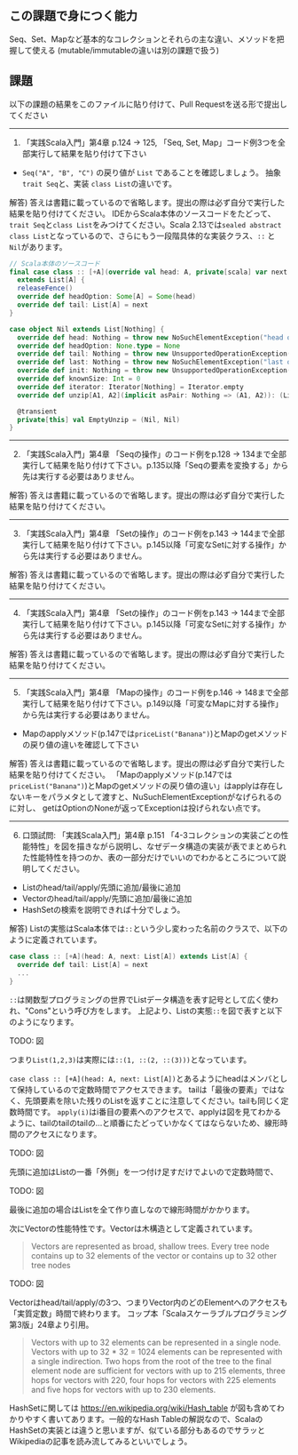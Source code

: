 ## この課題で身につく能力

Seq、Set、Mapなど基本的なコレクションとそれらの主な違い、メソッドを把握して使える
(mutable/immutableの違いは別の課題で扱う)

## 課題

以下の課題の結果をこのファイルに貼り付けて、Pull Requestを送る形で提出してください

---
1. 「実践Scala入門」第4章 p.124 -> 125, 「Seq, Set, Map」コード例3つを全部実行して結果を貼り付けて下さい
  - `Seq("A", "B", "C")` の戻り値が `List` であることを確認しましょう。 抽象 `trait Seq`と、実装 `class List`の違いです。

解答) 答えは書籍に載っているので省略します。提出の際は必ず自分で実行した結果を貼り付けてください。
IDEからScala本体のソースコードをたどって、`trait Seq`と`class List`をみつけてください。Scala 2.13では`sealed abstract class List`となっているので、さらにもう一段階具体的な実装クラス、`::` と `Nil`があります。

```scala
// Scala本体のソースコード
final case class :: [+A](override val head: A, private[scala] var next: List[A @uncheckedVariance]) // sound because `next` is used only locally
  extends List[A] {
  releaseFence()
  override def headOption: Some[A] = Some(head)
  override def tail: List[A] = next
}

case object Nil extends List[Nothing] {
  override def head: Nothing = throw new NoSuchElementException("head of empty list")
  override def headOption: None.type = None
  override def tail: Nothing = throw new UnsupportedOperationException("tail of empty list")
  override def last: Nothing = throw new NoSuchElementException("last of empty list")
  override def init: Nothing = throw new UnsupportedOperationException("init of empty list")
  override def knownSize: Int = 0
  override def iterator: Iterator[Nothing] = Iterator.empty
  override def unzip[A1, A2](implicit asPair: Nothing => (A1, A2)): (List[A1], List[A2]) = EmptyUnzip

  @transient
  private[this] val EmptyUnzip = (Nil, Nil)
}
```

---
2. 「実践Scala入門」第4章 「Seqの操作」のコード例をp.128 -> 134まで全部実行して結果を貼り付けて下さい。p.135以降「Seqの要素を変換する」から先は実行する必要はありません。

解答) 答えは書籍に載っているので省略します。提出の際は必ず自分で実行した結果を貼り付けてください。

---
3. 「実践Scala入門」第4章 「Setの操作」のコード例をp.143 -> 144まで全部実行して結果を貼り付けて下さい。p.145以降「可変なSetに対する操作」から先は実行する必要はありません。

解答) 答えは書籍に載っているので省略します。提出の際は必ず自分で実行した結果を貼り付けてください。

---
4. 「実践Scala入門」第4章 「Setの操作」のコード例をp.143 -> 144まで全部実行して結果を貼り付けて下さい。p.145以降「可変なSetに対する操作」から先は実行する必要はありません。

解答) 答えは書籍に載っているので省略します。提出の際は必ず自分で実行した結果を貼り付けてください。

---
5. 「実践Scala入門」第4章 「Mapの操作」のコード例をp.146 -> 148まで全部実行して結果を貼り付けて下さい。p.149以降「可変なMapに対する操作」から先は実行する必要はありません。
  - Mapのapplyメソッド(p.147では`priceList("Banana")`)とMapのgetメソッドの戻り値の違いを確認して下さい

解答) 答えは書籍に載っているので省略します。提出の際は必ず自分で実行した結果を貼り付けてください。
「Mapのapplyメソッド(p.147では`priceList("Banana")`)とMapのgetメソッドの戻り値の違い」はapplyは存在しないキーをパラメタとして渡すと、NuSuchElementExceptionがなげられるのに対し、
getはOptionのNoneが返ってExceptionは投げられない点です。

---
6. 口頭試問: 「実践Scala入門」第4章 p.151 「4-3コレクションの実装ごとの性能特性」を図を描きながら説明し、なぜデータ構造の実装が表でまとめられた性能特性を持つのか、表の一部分だけでいいのでわかるところについて説明してください。
- Listのhead/tail/apply/先頭に追加/最後に追加
- Vectorのhead/tail/apply/先頭に追加/最後に追加
- HashSetの検索を説明できれば十分でしょう。

解答) Listの実態はScala本体では`::`という少し変わった名前のクラスで、以下のように定義されています。

```scala
case class :: [+A](head: A, next: List[A]) extends List[A] { 
  override def tail: List[A] = next
  ... 
}
```

`::`は関数型プログラミングの世界でListデータ構造を表す記号として広く使われ、"Cons"という呼び方をします。
上記より、Listの実態`::`を図で表すと以下のようになります。

TODO: 図

つまり`List(1,2,3)`は実際には`::(1, ::(2, ::(3)))`となっています。

`case class :: [+A](head: A, next: List[A])`とあるようにheadはメンバとして保持しているので定数時間でアクセスできます。
tailは「最後の要素」ではなく、先頭要素を除いた残りのListを返すことに注意してください。tailも同じく定数時間です。
`apply(i)`はi番目の要素へのアクセスで、applyは図を見てわかるように、tailのtailのtailの…と順番にたどっていかなくてはならないため、線形時間のアクセスになります。

TODO: 図

先頭に追加はListの一番「外側」を一つ付け足すだけでよいので定数時間で、

TODO: 図

最後に追加の場合はListを全て作り直しなので線形時間がかかります。

次にVectorの性能特性です。Vectorは木構造として定義されています。

> Vectors are represented as broad, shallow trees. Every tree node contains up to 32 elements of the vector or contains up to 32 other tree nodes

TODO: 図

Vectorはhead/tail/apply/の3つ、つまりVector内のどのElementへのアクセスも「実質定数」時間で終わります。
コップ本「Scalaスケーラブルプログラミング 第3版」24章より引用。

> Vectors with up to 32 elements can be represented in a single node. Vectors with up to 32 * 32 = 1024 elements can be represented with a single indirection. Two hops from the root of the tree to the final element node are sufficient for vectors with up to 215 elements, three hops for vectors with 220, four hops for vectors with 225 elements and five hops for vectors with up to 230 elements.

HashSetに関しては https://en.wikipedia.org/wiki/Hash_table が図も含めてわかりやすく書いてあります。一般的なHash Tableの解説なので、ScalaのHashSetの実装とは違うと思いますが、似ている部分もあるのでサラッとWikipediaの記事を読み流してみるといいでしょう。